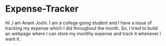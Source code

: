 # Expense-Tracker
Hi ,I am Anant Joshi.
I am a college going student and I have a issue of tracking my expense which I did throughout the month.
So, I tried to build an webpage where I can store my monthly expense and track it whenever I want it.
